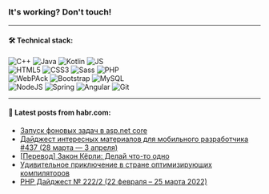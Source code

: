 ### It's working? Don't touch!

---

#### 🛠️ Technical stack:

![C++](https://img.shields.io/badge/C++-informational?logo=c%2B%2B&style=flat&logoColor=white&color=9C033A)
![Java](https://img.shields.io/badge/Java-informational?logo=java&style=flat&logoColor=white&color=007396)
![Kotlin](https://img.shields.io/badge/Kotlin-informational?logo=Kotlin&style=flat&logoColor=white&color=0095D5)
![JS](https://img.shields.io/badge/JS-informational?logo=javaScript&style=flat&logoColor=black&color=F7Df1E) <br>
![HTML5](https://img.shields.io/badge/HTML5-informational?logo=html5&style=flat&logoColor=white&color=E34F26)
![CSS3](https://img.shields.io/badge/CSS3-informational?logo=css3&style=flat&logoColor=white&color=157286)
![Sass](https://img.shields.io/badge/Saas-informational?logo=sass&style=flat&logoColor=white&color=hotpink)
![PHP](https://img.shields.io/badge/PHP-informational?logo=php&style=flat&logoColor=white&color=777BB4) <br>
![WebPAck](https://img.shields.io/badge/WebPack-informational?logo=webPack&style=flat&logoColor=white&color=FF6F00)
![Bootstrap](https://img.shields.io/badge/Bootstrap-informational?logo=Bootstrap&style=flat&logoColor=white&color=7952B3)
![MySQL](https://img.shields.io/badge/MySQL-informational?logo=MySQL&style=flat&logoColor=white&color=00f) <br>
![NodeJS](https://img.shields.io/badge/NodeJS-informational?logo=node.js&style=flat&logoColor=white&color=43853D)
![Spring](https://img.shields.io/badge/Spring-informational?logo=Spring&style=flat&logoColor=white&color=0A9EDC)
![Angular](https://img.shields.io/badge/Vue-informational?logo=vue.js&style=flat&logoColor=white&color=red)
![Git](https://img.shields.io/badge/Git-informational?logo=git&style=flat&logoColor=white&color=darkorange)

___

#### 💬 Latest posts from habr.com:

<!-- BLOG-POST-LIST:START -->
- [Запуск фоновых задач в asp.net core](https://habr.com/ru/post/658847/?utm_source=habrahabr&utm_medium=rss&utm_campaign=658847)
- [Дайджест интересных материалов для мобильного разработчика #437 &lpar;28 марта — 3 апреля&rpar;](https://habr.com/ru/post/658843/?utm_source=habrahabr&utm_medium=rss&utm_campaign=658843)
- [[Перевод] Закон Кёрли: Делай что-то одно](https://habr.com/ru/post/658831/?utm_source=habrahabr&utm_medium=rss&utm_campaign=658831)
- [Удивительное приключение в стране оптимизирующих компиляторов](https://habr.com/ru/post/658829/?utm_source=habrahabr&utm_medium=rss&utm_campaign=658829)
- [PHP Дайджест № 222/2 &lpar;22 февраля – 25 марта 2022&rpar;](https://habr.com/ru/post/657873/?utm_source=habrahabr&utm_medium=rss&utm_campaign=657873)
<!-- BLOG-POST-LIST:END -->
